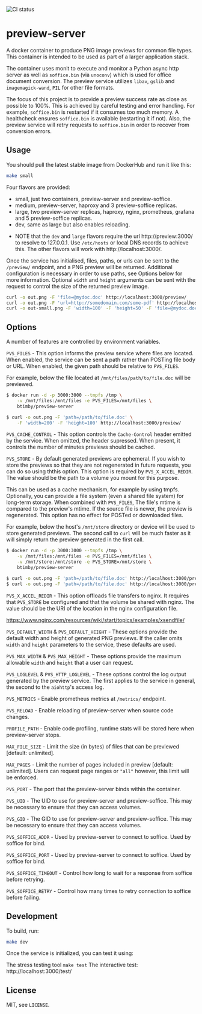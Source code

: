 ![CI status](https://travis-ci.org/btimby/django-proxysql.png "CI Status")

# preview-server

A docker container to produce PNG image previews for common file types. This container is intended to be used as part of a larger application stack.

The container uses monit to execute and monitor a Python async http server as well as `soffice.bin` (via `unoconv`) which is used for office document conversion. The preview service utilizes `libav`, `gslib` and `imagemagick-wand`, `PIL` for other file formats.

The focus of this project is to provide a preview success rate as close as possible to 100%. This is achieved by careful testing and error handling. For example, `soffice.bin` is restarted if it consumes too much memory. A healthcheck ensures `soffice.bin` is available (restarting it if not). Also, the preview service will retry requests to `soffice.bin` in order to recover from conversion errors.

## Usage

You should pull the latest stable image from DockerHub and run it like this:

```bash
make small
```

Four flavors are provided:

 - small, just two containers, preview-server and preview-soffice.
 - medium, preview-server, haproxy and 3 preview-soffice replicas.
 - large, two preview-server replicas, haproxy, nginx, prometheus, grafana and 5 preview-soffice replicas.
 - dev, same as large but also enables reloading.

* NOTE that the `dev` and `large` flavors require the url http://preview:3000/ to resolve to 127.0.0.1. Use `/etc/hosts` or local DNS records to achieve this. The other flavors will work with http://localhost:3000/.

Once the service has initialised, files, paths, or urls can be sent to the `/preview/` endpoint, and a PNG preview will be returned. Additional configuration is necessary in order to use paths, see Options below for more information. Optional `width` and `height` arguments can be sent with the request to control the size of the returned preview image.

```bash
curl -o out.png -F 'file=@mydoc.doc' http://localhost:3000/preview/
curl -o out.png -F 'url=http://somedomain.com/some-pdf' http://localhost:3000/preview/
curl -o out-small.png -F 'width=100' -F 'height=50' -F 'file=@mydoc.doc' http://localhost:3000/preview/
```

## Options

A number of features are controlled by environment variables.

`PVS_FILES` - This option informs the preview service where files are located. When enabled, the service can be sent a path rather than POSTing file body or URL. When enabled, the given path should be relative to `PVS_FILES`.

For example, below the file located at `/mnt/files/path/to/file.doc` will be previewed.

```bash
$ docker run -d -p 3000:3000 --tmpfs /tmp \
    -v /mnt/files:/mnt/files -e PVS_FILES=/mnt/files \
    btimby/preview-server

$ curl -o out.png -F 'path=/path/to/file.doc' \
    -F 'width=200' -F 'height=100' http://localhost:3000/preview/
```

`PVS_CACHE_CONTROL` - This option controls the `Cache-Control` header emitted by the service. When omitted, the header supressed. When present, it controls the number of minutes previews should be cached.

`PVS_STORE` - By default generated previews are ephemeral. If you wish to store the previews so that they are not regenerated in future requests, you can do so using ththis option. This option is required by `PVS_X_ACCEL_REDIR`. The value should be the path to a volume you mount for this purpose.

This can be used as a cache mechanism, for example by using tmpfs. Optionally, you can provide a file system (even a shared file system) for long-term storage. When combined with `PVS_FILES`, The file's mtime is compared to the preview's mtime. If the source file is newer, the preview is regenerated. This option has no effect for POSTed or downloaded files.

For example, below the host's `/mnt/store` directory or device will be used to store generated previews. The second call to `curl` will be much faster as it will simply return the preview generated in the first call.

```bash
$ docker run -d -p 3000:3000 --tmpfs /tmp \
    -v /mnt/files:/mnt/files -e PVS_FILES=/mnt/files \
    -v /mnt/store:/mnt/store -e PVS_STORE=/mnt/store \
    btimby/preview-server

$ curl -o out.png -F 'path=/path/to/file.doc' http://localhost:3000/preview/
$ curl -o out.png -F 'path=/path/to/file.doc' http://localhost:3000/preview/
```

`PVS_X_ACCEL_REDIR` - This option offloads file transfers to nginx. It requires that `PVS_STORE` be configured and that the volume be shared with nginx. The value should be the URI of the location in the nginx configuration file.

https://www.nginx.com/resources/wiki/start/topics/examples/xsendfile/

`PVS_DEFAULT_WIDTH` & `PVS_DEFAULT_HEIGHT` - These options provide the default width and height of generated PNG previews. If the caller omits `width` and `height` parameters to the service, these defaults are used.

`PVS_MAX_WIDTH` & `PVS_MAX_HEIGHT` - These options provide the maximum allowable `width` and `height` that a user can request.

`PVS_LOGLEVEL` & `PVS_HTTP_LOGLEVEL` - These options control the log output generated by the preview service. The first applies to the service in general, the second to the `aiohttp`'s access log.

`PVS_METRICS` - Enable prometheus metrics at `/metrics/` endpoint.

`PVS_RELOAD` - Enable reloading of preview-server when source code changes.

`PROFILE_PATH` - Enable code profiling, runtime stats will be stored here when preview-server stops.

`MAX_FILE_SIZE` - Limit the size (in bytes) of files that can be previewed [default: unlimited].

`MAX_PAGES` - Limit the number of pages included in preview [default: unlimited]. Users can request page ranges or `"all"` however, this limit will be enforced.

`PVS_PORT` - The port that the preview-server binds within the container.

`PVS_UID` - The UID to use for preview-server and preview-soffice. This may be necessary to ensure that they can access volumes.

`PVS_GID` - The GID to use for preview-server and preview-soffice. This may be necessary to ensure that they can access volumes.

`PVS_SOFFICE_ADDR` - Used by preview-server to connect to soffice. Used by soffice for bind.

`PVS_SOFFICE_PORT` - Used by preview-server to connect to soffice. Used by soffice for bind.

`PVS_SOFFICE_TIMEOUT` - Control how long to wait for a response from soffice before retrying.

`PVS_SOFFICE_RETRY` - Control how many times to retry connection to soffice before failing.


## Development

To build, run:

```bash
make dev
```

Once the service is initialized, you can test it using:

The stress testing tool `make test`
The interactive test: http://localhost:3000/test/

## License

MIT, see `LICENSE`.
